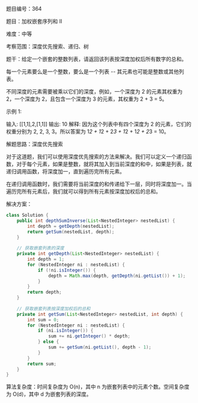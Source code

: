 题目编号：364

题目：加权嵌套序列和 II

难度：中等

考察范围：深度优先搜索、递归、树

题干：给定一个嵌套的整数列表，请返回该列表按深度加权后所有数字的总和。

每一个元素要么是一个整数，要么是一个列表 -- 其元素也可能是整数或其他列表。

不同深度的元素需要被乘以它们的深度，例如，一个深度为 2 的元素其权重为 2，一个深度为 2，且包含一个深度为 3 的元素，其权重为 2 + 3 = 5。

示例 1:

输入: [[1,1],2,[1,1]]
输出: 10 
解释: 因为这个列表中有四个深度为 2 的元素，它们的权重分别为 2, 2, 3, 3。所以答案为 1*2 + 1*2 + 2*3 + 1*2 + 1*2 + 2*3 = 10。

解题思路：深度优先搜索

对于这道题，我们可以使用深度优先搜索的方法来解决。我们可以定义一个递归函数，对于每个元素，如果是整数，就将其加入到当前深度的和中，如果是列表，就递归调用函数，将深度加一，直到遍历完所有元素。

在递归调用函数时，我们需要将当前深度的和传递给下一层，同时将深度加一。当遍历完所有元素后，我们就可以得到所有元素按深度加权后的总和。

解决方案：

```java
class Solution {
    public int depthSumInverse(List<NestedInteger> nestedList) {
        int depth = getDepth(nestedList);
        return getSum(nestedList, depth);
    }
    
    // 获取嵌套列表的深度
    private int getDepth(List<NestedInteger> nestedList) {
        int depth = 1;
        for (NestedInteger ni : nestedList) {
            if (!ni.isInteger()) {
                depth = Math.max(depth, getDepth(ni.getList()) + 1);
            }
        }
        return depth;
    }
    
    // 获取嵌套列表按深度加权后的总和
    private int getSum(List<NestedInteger> nestedList, int depth) {
        int sum = 0;
        for (NestedInteger ni : nestedList) {
            if (ni.isInteger()) {
                sum += ni.getInteger() * depth;
            } else {
                sum += getSum(ni.getList(), depth - 1);
            }
        }
        return sum;
    }
}
```

算法复杂度：时间复杂度为 O(n)，其中 n 为嵌套列表中的元素个数。空间复杂度为 O(d)，其中 d 为嵌套列表的深度。